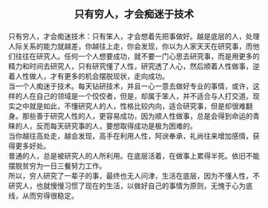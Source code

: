 <div style="text-align: center;font-weight: bold;font-size: 20px;margin-bottom: 20px;">
只有穷人，才会痴迷于技术
</div>

<div class="text22">
只有穷人，才会痴迷技术：只有笨人，才会想着先把事做好。越是底层的人，处理人际关系的能力就越差，你越往上走，你会发现，你以为人家天天在研究事，而他们往往在研究人。任何一个人想要成功，就不要一门心思去研究事，而是用更多的精力和时间去研究人，只有研究懂了人性，研究透了人心，然后顺着人性做事，逆着人性做人，才有更多的机会摆脱现状，走向成功。
</div>

<div class="text22">
当一个人痴迷于技术。每天钻研技术，并且一心一意去做好专业的事情，或许，这样的人在自己的领域是一个佼佼者，但是，却属于笨人，并不适合与人打交道。现实之中就是如此，不懂研究人的人，性格比较内向，适合研究事，但是却很难翻身。那些善于研究人性的人，更容易成功，因为顺人性做事，总是会得到命运的青睐的人，反而每天研究事的人，要想取得成功是极为困难的。
</div>

<div class="text22">
当你越往高处走，越会发现，高手在利用人性，阿谀奉承，礼尚往来增加感情，获得更多好处。
</div>

<div class="text22">
普通的人，总是被研究人的人所利用。在底层活着，在做事上累得半死。依旧不能摆脱贫穷为一日三餐努力工作。
</div>

<div class="text22">
所以，穷人研究了一辈子的事，最终也无人问津，生活在底层，因为不懂人性，不研究人，也就慢慢习惯了现在的生活，以做好自己的事情为原则，无愧于心为底线，从而穷得很稳定。
</div>
